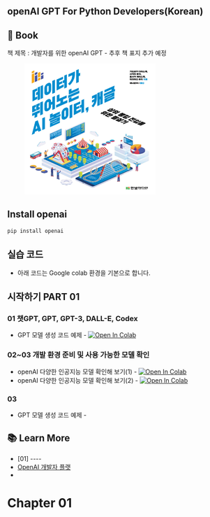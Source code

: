## openAI GPT For Python Developers(Korean)



## 🚀 Book 
책 제목 : 개발자를 위한 openAI GPT - 추후 책 표지 추가 예정

<figure>
    <img src="https://github.com/LDJWJ/kagglebook/blob/main/bookcover.png" alt="kaggle" width=300 height=300>
</figure>

## Install openai
```bash
pip install openai
```

## 실습 코드
 * 아래 코드는 Google colab 환경을 기본으로 합니다.

## 시작하기 PART 01

### 01 챗GPT, GPT, GPT-3, DALL-E, Codex 
 * GPT 모델 생성 코드 예제 - [![Open In Colab](https://colab.research.google.com/assets/colab-badge.svg)](https://colab.research.google.com/github/LDJWJ/openAIGPT_kor/blob/main/01_GPT_Example.ipynb)

### 02~03 개발 환경 준비 및 사용 가능한 모델 확인
 * openAI 다양한 인공지능 모델 확인해 보기(1) - [![Open In Colab](https://colab.research.google.com/assets/colab-badge.svg)](https://colab.research.google.com/github/ldjwj/02_prepareing_Develoment.ipynb)
 * openAI 다양한 인공지능 모델 확인해 보기(2) - [![Open In Colab](https://colab.research.google.com/assets/colab-badge.svg)](https://colab.research.google.com/github/ldjwj/03_availmodels.ipynb)

### 03
 * GPT 모델 생성 코드 예제 -


## 📚 Learn More
 - [01] ----
 - [OpenAI 개발자 플랫](https://platform.openai.com/)
 - 

# Chapter 01
